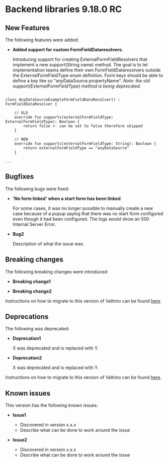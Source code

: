 # Backend libraries 9.18.0 RC

## New Features

The following features were added:

* **Added support for custom FormFieldDataresolvers.**

  Introducing support for creating ExternalFormFieldResolvers that implement a new support(String name) method.
  The goal is to let implementation teams define their own FormFieldDataresolvers outside the ExternalFormFieldType enum definition.
  Form keys should be able to define a key like so "anyDataSource.propertyName".
  _Note: the old support(ExternalFormFieldType) method is being deprecated._

```

class AnyDataSourceExampleFormFieldDataResolver() : FormFieldDataResolver {
  
    // OLD
    override fun supports(externalFormFieldType: ExternalFormFieldType): Boolean {
        return false <- can be set to false therefore skipped
    }
  
    // NEW
    override fun supports(externalFormFieldType: String): Boolean {
        return externalFormFieldType == "anyDataSource"
    }

...

```


## Bugfixes

The following bugs were fixed:

* **'No form linked' when a start form has been linked**

  For some cases, it was no longer possible to manually create a new case because of a popup saying that there was no
  start form configured even though it had been configured. The logs would show an 500 Internal Server Error.

* **Bug2**

  Description of what the issue was.

## Breaking changes

The following breaking changes were introduced:

* **Breaking change1**

* **Breaking change2**

Instructions on how to migrate to this version of Valtimo can be found [here](migration.md).

## Deprecations

The following was deprecated:

* **Deprecation1**

  X was deprecated and is replaced with Y.

* **Deprecation2**

  X was deprecated and is replaced with Y.

Instructions on how to migrate to this version of Valtimo can be found [here](migration.md).

## Known issues

This version has the following known issues:

* **Issue1**
  * Discovered in version x.x.x
  * Describe what can be done to work around the issue

* **Issue2**
  * Discovered in version x.x.x
  * Describe what can be done to work around the issue
